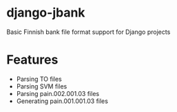 django-jbank
============

Basic Finnish bank file format support for Django projects

Features
========

* Parsing TO files
* Parsing SVM files
* Parsing pain.002.001.03 files
* Generating pain.001.001.03 files
